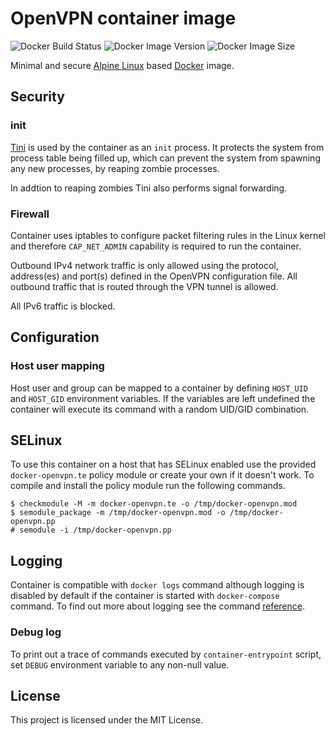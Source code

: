 # OpenVPN container image

![Docker Build Status](https://img.shields.io/docker/cloud/build/0x022b/openvpn?style=flat-square)
![Docker Image Version](https://img.shields.io/docker/v/0x022b/openvpn?sort=semver&style=flat-square)
![Docker Image Size](https://img.shields.io/docker/image-size/0x022b/openvpn?sort=semver&style=flat-square)

Minimal and secure [Alpine Linux][alpine] based [Docker][docker] image.

## Security

### init

[Tini][tini] is used by the container as an `init` process. It protects the system
from process table being filled up, which can prevent the system from spawning any
new processes, by reaping zombie processes.

In addtion to reaping zombies Tini also performs signal forwarding.

### Firewall

Container uses iptables to configure packet filtering rules in the Linux kernel
and therefore `CAP_NET_ADMIN` capability is required to run the container.

Outbound IPv4 network traffic is only allowed using the protocol, address(es) and
port(s) defined in the OpenVPN configuration file. All outbound traffic that is
routed through the VPN tunnel is allowed.

All IPv6 traffic is blocked.

## Configuration

### Host user mapping

Host user and group can be mapped to a container by defining `HOST_UID` and
`HOST_GID` environment variables. If the variables are left undefined the
container will execute its command with a random UID/GID combination.

## SELinux

To use this container on a host that has SELinux enabled use the provided
`docker-openvpn.te` policy module or create your own if it doesn't work. To
compile and install the policy module run the following commands.

```shell
$ checkmodule -M -m docker-openvpn.te -o /tmp/docker-openvpn.mod
$ semodule_package -m /tmp/docker-openvpn.mod -o /tmp/docker-openvpn.pp
# semodule -i /tmp/docker-openvpn.pp
```

## Logging

Container is compatible with `docker logs` command although logging is disabled
by default if the container is started with `docker-compose` command. To find
out more about logging see the command [reference][docker-logs].

### Debug log

To print out a trace of commands executed by `container-entrypoint` script,
set `DEBUG` environment variable to any non-null value.

## License

This project is licensed under the MIT License.

[alpine]: https://alpinelinux.org/
[docker]: https://www.docker.com/
[openvpn]: https://openvpn.net/
[docker-logs]: https://docs.docker.com/engine/reference/commandline/logs/
[tini]: https://github.com/krallin/tini
